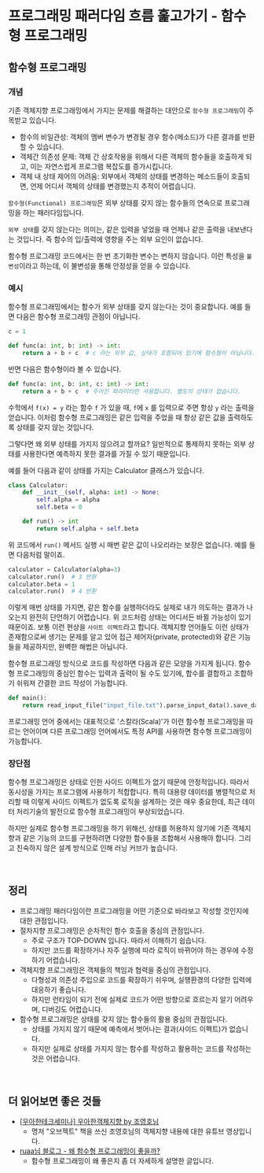 # 프로그래밍 패러다임 흐름 훑고가기 - 함수형 프로그래밍

## 함수형 프로그래밍

### 개념

기존 객체지향 프로그래밍에서 가지는 문제를 해결하는 대안으로 `함수형 프로그래밍`이 주목받고 있습니다.
- 함수의 비일관성: 객체의 멤버 변수가 변경될 경우 함수(메소드)가 다른 결과를 반환할 수 있습니다.
- 객체간 의존성 문제: 객체 간 상호작용을 위해서 다른 객체의 함수들을 호출하게 되고, 이는 자연스럽게 프로그램 복잡도를 증가시킵니다.
- 객체 내 상태 제어의 어려움: 외부에서 객체의 상태를 변경하는 메소드들이 호출되면, 언제 어디서 객체의 상태를 변경했는지 추적이 어렵습니다.   


`함수형(Functional) 프로그래밍`은 외부 상태를 갖지 않는 함수들의 연속으로 프로그래밍을 하는 패러다임입니다.

`외부 상태`를 갖지 않는다는 의미는, 같은 입력을 넣었을 때 언제나 같은 출력을 내보낸다는 것입니다. 즉 함수의 입/출력에 영향을 주는 외부 요인이 없습니다.

함수형 프로그래밍 코드에서는 한 번 초기화한 변수는 변하지 않습니다. 이런 특성을 `불변성`이라고 하는데, 이 불변성을 통해 안정성을 얻을 수 있습니다.

### 예시

함수형 프로그래밍에서는 함수가 외부 상태를 갖지 않는다는 것이 중요합니다. 예를 들면 다음은 함수형 프로그래밍 관점이 아닙니다.

```python
c = 1

def func(a: int, b: int) -> int:
    return a + b + c  # c 라는 외부 값, 상태가 포함되어 있기에 함수형이 아닙니다.
```

반면 다음은 함수형이라 볼 수 있습니다.

```python
def func(a: int, b: int, c: int) -> int:
    return a + b + c  # 주어진 파라미터만 사용합니다. 별도의 상태가 없습니다.
```

수학에서 `f(x) = y` 라는 함수 `f` 가 있을 때, `f`에 `x` 를 입력으로 주면 항상 `y` 라는 출력을 얻습니다. 이처럼 함수형 프로그래밍은 같은 입력을 주었을 때 항상 같은 값을 출력하도록 상태를 갖지 않는 것입니다.

그렇다면 왜 외부 상태를 가지지 않으려고 할까요? 일반적으로 통제하지 못하는 외부 상태를 사용한다면 예측하지 못한 결과를 가질 수 있기 때문입니다.

예를 들어 다음과 같이 상태를 가지는 Calculator 클래스가 있습니다.

```python
class Calculator:
    def __init__(self, alpha: int) -> None:
        self.alpha = alpha
        self.beta = 0

    def run() -> int
    	return self.alpha + self.beta
```

위 코드에서 `run()` 메서드 실행 시 매번 같은 값이 나오리라는 보장은 없습니다.  예를 들면 다음처럼 말이죠.

```python
calculator = Calculator(alpha=3)
calculator.run()  # 3 반환
calculator.beta = 1
calculator.run()  # 4 반환
```

이렇게 매번 상태를 가지면, 같은 함수를 실행하더라도 실제로 내가 의도하는 결과가 나오는지 완전히 단언하기 어렵습니다. 위 코드처럼 상태는 어디서든 바뀔 가능성이 있기 때문이죠. 보통 이런 현상을 `사이트 이펙트`라고 합니다. 객체지향 언어들도 이런 상태가 존재함으로써 생기는 문제를 알고 있어 접근 제어자(private, protected)와 같은 기능들을 제공하지만, 완벽한 해법은 아닙니다.

함수형 프로그래밍 방식으로 코드를 작성하면 다음과 같은 모양을 가지게 됩니다. 함수형 프로그래밍의 중심인 함수는 입력과 출력이 될 수도 있기에, 합수를 결합하고 조합하기 쉬워져 간결한 코드 작성이 가능합니다. 

```python
def main():
    return read_input_file("input_file.txt").parse_input_data().save_data()
```


프로그래밍 언어 중에서는 대표적으로 '스칼라(Scala)'가 이런 함수형 프로그래밍을 따르는 언어이며 다른 프로그래밍 언어에서도 특정 API를 사용하면 함수형 프로그래밍이 가능합니다.



### 장단점

함수형 프로그래밍은 상태로 인한 사이드 이펙트가 없기 때문에 안정적입니다. 따라서 동시성을 가지는 프로그램에 사용하기 적합합니다. 특히 대용량 데이터를 병렬적으로 처리할 때 이렇게 사이드 이펙트가 없도록 로직을 설계하는 것은 매우 중요한데, 최근 데이터 처리기술의 발전으로 함수형 프로그래밍이 부상되었습니다.

하지만 실제로 함수형 프로그래밍을 하기 위해선, 상태를 허용하지 않기에 기존 객체지향과 같은 기능의 코드를 구현하려면 다양한 함수들을 조합해서 사용해야 합니다. 그리고 친숙하지 않은 설계 방식으로 인해 러닝 커브가 높습니다. 


<br>

## 정리

- 프로그래밍 패러다임이란 프로그래밍을 어떤 기준으로 바라보고 작성할 것인지에 대한 관점입니다.
- 절차지향 프로그래밍은 순차적인 함수 호출을 중심의 관점입니다.
    - 주로 구조가 TOP-DOWN 입니다. 따라서 이해하기 쉽습니다.
    - 하지만 코드를 확장하거나 자주 실행에 따라 로직이 바뀌어야 하는 경우에 수정하기 어렵습니다.
-  객체지향 프로그래밍은 객체들의 책임과 협력을 중심의 관점입니다.
    - 다형성과 의존성 주입으로 코드를 확장하기 쉬우며, 실행환경의 다양한 입력에 대응하기 좋습니다.
    - 하지만 런타임이 되기 전에 실제로 코드가 어떤 방향으로 흐르는지 알기 어려우며, 디버깅도 어렵습니다.
- 함수형 프로그래밍은 상태를 갖지 않는 함수들의 활용 중심의 관점입니다.
    - 상태를 가지지 않기 때문에 예측에서 벗어나는 결과(사이드 이펙트)가 없습니다.
    - 하지만 실제로 상태를 가지지 않는 함수를 작성하고 활용하는 코드를 작성하는 것은 어렵습니다.

<br>

## 더 읽어보면 좋은 것들

- [[우아한테크세미나] 우아한객체지향 by 조영호님](https://www.youtube.com/watch?v=dJ5C4qRqAgA&ab_channel=%EC%9A%B0%EC%95%84%ED%95%9CTech)
    - 명저 "오브젝트" 책을 쓰신 조영호님의 객체지향 내용에 대한 유튜브 영상입니다. 
- [ruaa님 블로그 - 왜 함수형 프로그래밍이 좋을까?](http://ruaa.me/why-functional-matters/)
    - 함수형 프로그래밍이 왜 좋은지 좀 더 자세하게 설명한 글입니다.

